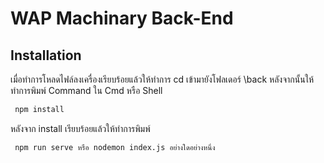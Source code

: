 # WAP Machinary Back-End

## Installation

เมื่อทำการโหลดไฟล์ลงเครื่องเรียบร้อยแล้วให้ทำการ cd เข้ามายังโฟลเดอร์ \back หลังจากนั้นให้ทำการพิมพ์ Command ใน Cmd หรือ Shell
```sh
 npm install
```
หลังจาก install เรียบร้อยแล้วให้ทำการพิมพ์
```sh
 npm run serve หรือ nodemon index.js อย่างใดอย่างหนึ่ง
```

